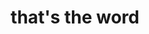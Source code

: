 ---
permalink: /
title: that's the word
src: https://github.com/iamtheib/thats-the-word
dist: thats-the-word-v0.1.zip
category: projects
---